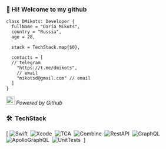 ###  👋 Hi! Welcome to my github


```
class DMikots: Developer {
  fullName = "Daria Mikots",
  country = "Russia",
  age = 28,
  
  stack = TechStack.map{$0},
  
  contacts = [
  // telegram
    "https://t.me/dmikots",
    // email
    "mikotsd@gmail.com" // email
  ]
}
```
<img src="https://user-images.githubusercontent.com/5679180/79618120-0daffb80-80be-11ea-819e-d2b0fa904d07.gif" width="23px"> <i>Powered by Github</i>

### 🛠 &nbsp;TechStack
[
![Swift](https://img.shields.io/badge/-Swift-05122A?style=flat&logo=Swift)&nbsp;
![Xcode](https://img.shields.io/badge/-Xcode-05122A?style=flat&logo=Xcode)&nbsp;
![TCA](https://img.shields.io/badge/-TCA-05122A?style=flat&logo=Redux&logoColor=critical)&nbsp;
![Combine](https://img.shields.io/badge/-Combine-05122A?style=flat&logo=Combine&logoColor=violet)&nbsp;
![RestAPI](https://img.shields.io/badge/-RestAPI-05122A?style=flat&logo=Rest&logoColor=#F67909)&nbsp;
![GraphQL](https://img.shields.io/badge/-GraphQL-05122A?style=flat&logo=GraphQL&logoColor=#E10098)&nbsp;
![ApolloGraphQL](https://img.shields.io/badge/-ApolloGraphQL-05122A?style=flat&logo=ApolloGraphQL&logoColor=violet)&nbsp;
![UnitTests](https://img.shields.io/badge/-UnitTests-05122A?style=flat&logo=UnitTests&logoColor=violet)&nbsp;
]
